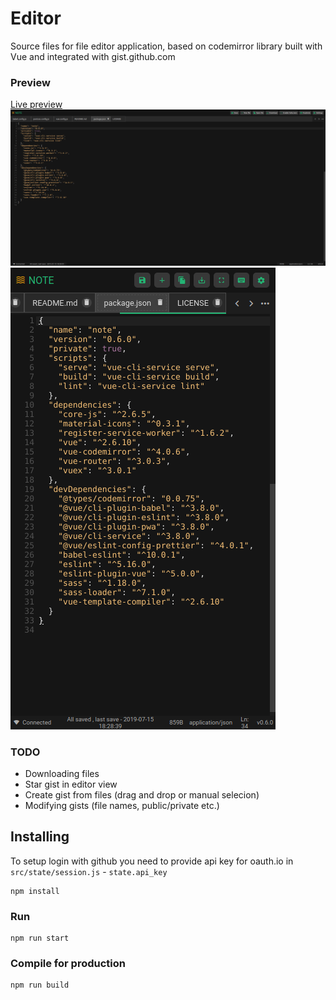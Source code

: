 # Editor
Source files for file editor application, based on codemirror library built with Vue and integrated with gist.github.com

### Preview
[Live preview](https://editor.eswomp.it)
![Editor preview desktop](https://raw.githubusercontent.com/maeek/editor/master/src/assets/preview.png)
![Editor preview mobile](https://raw.githubusercontent.com/maeek/editor/master/src/assets/preview_m.png)

### TODO
  - Downloading files
  - Star gist in editor view
  - Create gist from files (drag and drop or manual selecion)
  - Modifying gists (file names, public/private etc.)

## Installing
To setup login with github you need to provide api key for oauth.io in `src/state/session.js` - `state.api_key`
```
npm install
```

### Run
```
npm run start
```

### Compile for production
```
npm run build
```
